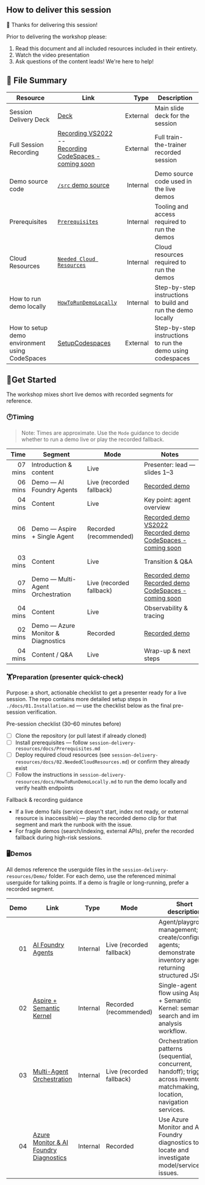 ## How to deliver this session

🥇 Thanks for delivering this session!

Prior to delivering the workshop please:

1. Read this document and all included resources included in their entirety.
2. Watch the video presentation
3. Ask questions of the content leads! We're here to help!

## 📁 File Summary

| Resource | Link | Type | Description |
|---|---|---:|---|
| Session Delivery Deck | [Deck](https://aka.ms/AAxri1f) | External | Main slide deck for the session |
| Full Session Recording | [Recording VS2022](https://youtu.be/AwKSBaA2HXQ) <br> -- <br> [Recording CodeSpaces - coming soon](https://youtu.be/AwKSBaA2HXQ) | External | Full train-the-trainer recorded session |
| Demo source code | [`/src` demo source](../src) | Internal | Demo source code used in the live demos |
| Prerequisites | [`Prerequisites`](./docs/Prerequisites.md) | Internal | Tooling and access required to run the demos |
| Cloud Resources | [`Needed Cloud Resources`](./docs/02.NeededCloudResources.md) | Internal | Cloud resources required to run the demos |
| How to run demo locally | [`HowToRunDemoLocally`](./docs/HowToRunDemoLocally.md) | Internal | Step-by-step instructions to build and run the demo locally |
| How to setup demo environment using CodeSpaces | [SetupCodespaces](https://aka.ms/AAyd4kq) | External | Step-by-step instructions to run the demo using codespaces |

## 🚀Get Started

The workshop mixes short live demos with recorded segments for reference.

### 🕐Timing

> Note: Times are approximate. Use the `Mode` guidance to decide whether to run a demo live or play the recorded fallback.

| Time | Segment | Mode | Notes |
|---:|---|---|---|
| 07 mins | Introduction & content | Live | Presenter: lead — slides 1–3 |
| 06 mins | Demo — AI Foundry Agents | Live (recorded fallback) | [Recorded demo](https://aka.ms/AAxri1g) |
| 04 mins | Content | Live | Key point: agent overview |
| 06 mins | Demo — Aspire + Single Agent | Recorded (recommended) | [Recorded demo VS2022](https://aka.ms/AAxrpqj) <br> [Recorded demo CodeSpaces - coming soon]() |
| 03 mins | Content | Live | Transition & Q&A |
| 07 mins | Demo — Multi-Agent Orchestration | Live (recorded fallback) | [Recorded demo](https://aka.ms/AAxrab6)  <br> [Recorded demo CodeSpaces - coming soon]() |
| 04 mins | Content | Live | Observability & tracing |
| 02 mins | Demo — Azure Monitor & Diagnostics | Recorded | [Recorded demo](https://aka.ms/AAxrpqk) |
| 04 mins | Content / Q&A | Live | Wrap-up & next steps |

### 🏋️Preparation (presenter quick-check)

Purpose: a short, actionable checklist to get a presenter ready for a live session. The repo contains more detailed setup steps in `./docs/01.Installation.md` — use the checklist below as the final pre-session verification.

Pre-session checklist (30–60 minutes before)

- [ ] Clone the repository (or pull latest if already cloned)
- [ ] Install prerequisites — follow `session-delivery-resources/docs/Prerequisites.md`
- [ ] Deploy required cloud resources (see `session-delivery-resources/docs/02.NeededCloudResources.md`) or confirm they already exist
- [ ] Follow the instructions in `session-delivery-resources/docs/HowToRunDemoLocally.md` to run the demo locally and verify health endpoints

Fallback & recording guidance

- If a live demo fails (service doesn't start, index not ready, or external resource is inaccessible) — play the recorded demo clip for that segment and mark the runbook with the issue.
- For fragile demos (search/indexing, external APIs), prefer the recorded fallback during high-risk sessions.

### 🖥️Demos

All demos reference the userguide files in the `session-delivery-resources/Demo/` folder. For each demo, use the referenced minimal userguide for talking points. If a demo is fragile or long-running, prefer a recorded segment.

| Demo | Link | Type | Mode | Short description |
|---:|---|---:|---|---|
| 01 | [AI Foundry Agents](./Demo/01/01_demo_minimal.md) | Internal | Live (recorded fallback) | Agent/playground management; create/configure agents; demonstrate inventory agent returning structured JSON. |
| 02 | [Aspire + Semantic Kernel](./Demo/02/02_demo_minimal.md) | Internal | Recorded (recommended) | Single-agent flow using Aspire + Semantic Kernel: semantic search and image analysis workflow. |
| 03 | [Multi-Agent Orchestration](./Demo/03/03_demo_minimal.md) | Internal | Live (recorded fallback) | Orchestration patterns (sequential, concurrent, handoff); triggers across inventory, matchmaking, location, navigation services. |
| 04 | [Azure Monitor & AI Foundry Diagnostics](./Demo/04/04_demo_minimal.md) | Internal | Recorded | Use Azure Monitor and AI Foundry diagnostics to locate and investigate model/service issues. |

